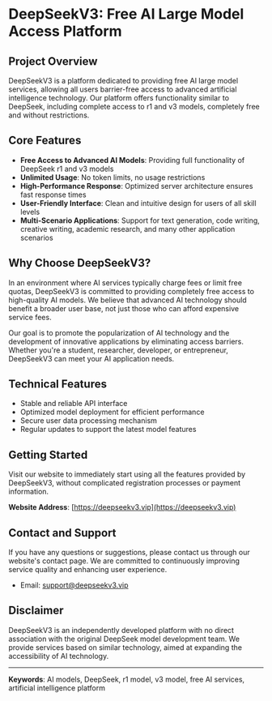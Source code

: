 # DeepSeekV3: Free AI Large Model Access Platform

## Project Overview

DeepSeekV3 is a platform dedicated to providing free AI large model services, allowing all users barrier-free access to advanced artificial intelligence technology. Our platform offers functionality similar to DeepSeek, including complete access to r1 and v3 models, completely free and without restrictions.

## Core Features

- **Free Access to Advanced AI Models**: Providing full functionality of DeepSeek r1 and v3 models
- **Unlimited Usage**: No token limits, no usage restrictions
- **High-Performance Response**: Optimized server architecture ensures fast response times
- **User-Friendly Interface**: Clean and intuitive design for users of all skill levels
- **Multi-Scenario Applications**: Support for text generation, code writing, creative writing, academic research, and many other application scenarios

## Why Choose DeepSeekV3?

In an environment where AI services typically charge fees or limit free quotas, DeepSeekV3 is committed to providing completely free access to high-quality AI models. We believe that advanced AI technology should benefit a broader user base, not just those who can afford expensive service fees.

Our goal is to promote the popularization of AI technology and the development of innovative applications by eliminating access barriers. Whether you're a student, researcher, developer, or entrepreneur, DeepSeekV3 can meet your AI application needs.

## Technical Features

- Stable and reliable API interface
- Optimized model deployment for efficient performance
- Secure user data processing mechanism
- Regular updates to support the latest model features

## Getting Started

Visit our website to immediately start using all the features provided by DeepSeekV3, without complicated registration processes or payment information.

**Website Address**: [https://deepseekv3.vip](https://deepseekv3.vip)

## Contact and Support

If you have any questions or suggestions, please contact us through our website's contact page. We are committed to continuously improving service quality and enhancing user experience.

- Email: support@deepseekv3.vip

## Disclaimer

DeepSeekV3 is an independently developed platform with no direct association with the original DeepSeek model development team. We provide services based on similar technology, aimed at expanding the accessibility of AI technology.

---

**Keywords**: AI models, DeepSeek, r1 model, v3 model, free AI services, artificial intelligence platform